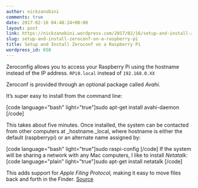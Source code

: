 ```yaml
---
author: nickzanobini
comments: true
date: 2017-02-16 04:48:24+00:00
layout: post
link: https://nickzanobini.wordpress.com/2017/02/16/setup-and-install-zeroconf-on-a-raspberry-pi/
slug: setup-and-install-zeroconf-on-a-raspberry-pi
title: Setup and Install Zeroconf on a Raspberry Pi
wordpress_id: 650
---
```


Zeroconfig allows you to access your Raspberry Pi using the hostname instead of the IP address.
`RPi0.local` instead of `192.168.0.XX`





Zeroconf is provided through an optional package called _Avahi._





It’s super easy to install from the command line:



[code language="bash" light="true"]sudo apt-get install avahi-daemon
[/code]



This takes about five minutes. Once installed, the system can be contacted from other computers at _hostname._local, where hostname is either the default (raspberrypi) or an alternate name assigned by:



[code language="bash" light="true"]sudo raspi-config
[/code]
If the system will be sharing a network with any Mac computers, I like to install _Netatalk:_
[code language="plain" light="true"]sudo apt-get install netatalk
[/code]



This adds support for _Apple Filing Protocol,_ making it easy to move files back and forth in the Finder.
[Source](https://learn.adafruit.com/bonjour-zeroconf-networking-for-windows-and-linux/overview)
